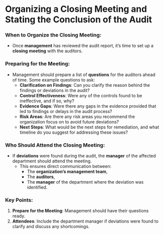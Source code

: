 # Organizing a Closing Meeting and Stating the Conclusion of the Audit

### When to Organize the Closing Meeting:
- Once **management** has reviewed the audit report, it’s time to set up a **closing meeting** with the auditors.

### Preparing for the Meeting:
- Management should prepare a list of **questions** for the auditors ahead of time. Some example questions to ask:
  - **Clarification on Findings**: Can you clarify the reason behind the findings or deviations in the audit?
  - **Control Effectiveness**: Were any of the controls found to be ineffective, and if so, why?
  - **Evidence Gaps**: Were there any gaps in the evidence provided that led to findings or delays in the audit process?
  - **Risk Areas**: Are there any risk areas you recommend the organization focus on to avoid future deviations?
  - **Next Steps**: What would be the next steps for remediation, and what timeline do you suggest for addressing these issues?

### Who Should Attend the Closing Meeting:
- If **deviations** were found during the audit, the **manager** of the affected department should attend the meeting.
  - This ensures direct communication between:
    - The **organization’s management team**,
    - The **auditors**,
    - The **manager** of the department where the deviation was identified.



### Key Points:
1. **Prepare for the Meeting**: Management should have their questions ready.
2. **Attendees**: Include the department manager if deviations were found to clarify and discuss any shortcomings.
